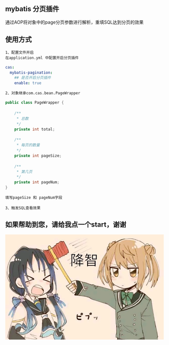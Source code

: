 ## mybatis 分页插件
   通过AOP将对象中的page分页参数进行解析，重填SQL达到分页的效果
     
## 使用方式
    1、配置文件开启
    在application.yml 中配置开启分页插件

```yaml
cas:
  mybatis-pagination:
    ## 是否开启分页插件
    enable: true
```

    2、对象继承com.cas.bean.PageWrapper
```java
public class PageWrapper {

    /**
     * 总数
     */
    private int total;

    /**
     * 每页的数量
     */
    private int pageSize;

    /**
     * 第几页
     */
    private int pageNum;
}
```
    填写pageSize 和 pageNum字段
    
    3、触发SQL查看效果
    
## 如果帮助到您，请给我点一个start，谢谢
![](.README_images/1a93b674.png)